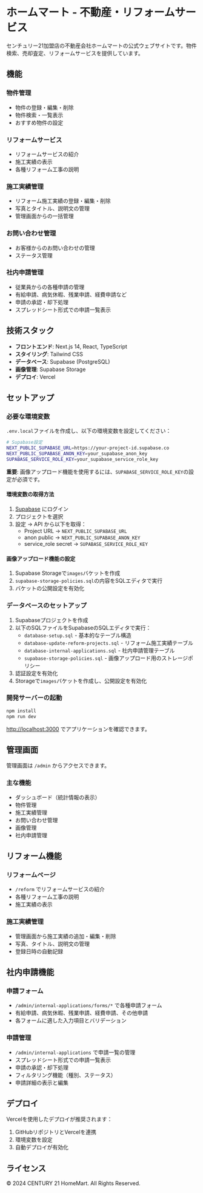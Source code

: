 # ホームマート - 不動産・リフォームサービス

センチュリー21加盟店の不動産会社ホームマートの公式ウェブサイトです。物件検索、売却査定、リフォームサービスを提供しています。

## 機能

### 物件管理
- 物件の登録・編集・削除
- 物件検索・一覧表示
- おすすめ物件の設定

### リフォームサービス
- リフォームサービスの紹介
- 施工実績の表示
- 各種リフォーム工事の説明

### 施工実績管理
- リフォーム施工実績の登録・編集・削除
- 写真とタイトル、説明文の管理
- 管理画面からの一括管理

### お問い合わせ管理
- お客様からのお問い合わせの管理
- ステータス管理

### 社内申請管理
- 従業員からの各種申請の管理
- 有給申請、病気休暇、残業申請、経費申請など
- 申請の承認・却下処理
- スプレッドシート形式での申請一覧表示

## 技術スタック

- **フロントエンド**: Next.js 14, React, TypeScript
- **スタイリング**: Tailwind CSS
- **データベース**: Supabase (PostgreSQL)
- **画像管理**: Supabase Storage
- **デプロイ**: Vercel

## セットアップ

### 必要な環境変数

`.env.local`ファイルを作成し、以下の環境変数を設定してください：

```bash
# Supabase設定
NEXT_PUBLIC_SUPABASE_URL=https://your-project-id.supabase.co
NEXT_PUBLIC_SUPABASE_ANON_KEY=your_supabase_anon_key
SUPABASE_SERVICE_ROLE_KEY=your_supabase_service_role_key
```

**重要**: 画像アップロード機能を使用するには、`SUPABASE_SERVICE_ROLE_KEY`の設定が必須です。

#### 環境変数の取得方法

1. [Supabase](https://supabase.com) にログイン
2. プロジェクトを選択
3. 設定 → API から以下を取得：
   - Project URL → `NEXT_PUBLIC_SUPABASE_URL`
   - anon public → `NEXT_PUBLIC_SUPABASE_ANON_KEY`
   - service_role secret → `SUPABASE_SERVICE_ROLE_KEY`

#### 画像アップロード機能の設定

1. Supabase Storageで`images`バケットを作成
2. `supabase-storage-policies.sql`の内容をSQLエディタで実行
3. バケットの公開設定を有効化

### データベースのセットアップ

1. Supabaseプロジェクトを作成
2. 以下のSQLファイルをSupabaseのSQLエディタで実行：
   - `database-setup.sql` - 基本的なテーブル構造
   - `database-update-reform-projects.sql` - リフォーム施工実績テーブル
   - `database-internal-applications.sql` - 社内申請管理テーブル
   - `supabase-storage-policies.sql` - 画像アップロード用のストレージポリシー
3. 認証設定を有効化
4. Storageで`images`バケットを作成し、公開設定を有効化

### 開発サーバーの起動

```bash
npm install
npm run dev
```

[http://localhost:3000](http://localhost:3000) でアプリケーションを確認できます。

## 管理画面

管理画面は `/admin` からアクセスできます。

### 主な機能
- ダッシュボード（統計情報の表示）
- 物件管理
- 施工実績管理
- お問い合わせ管理
- 画像管理
- 社内申請管理

## リフォーム機能

### リフォームページ
- `/reform` でリフォームサービスの紹介
- 各種リフォーム工事の説明
- 施工実績の表示

### 施工実績管理
- 管理画面から施工実績の追加・編集・削除
- 写真、タイトル、説明文の管理
- 登録日時の自動記録

## 社内申請機能

### 申請フォーム
- `/admin/internal-applications/forms/*` で各種申請フォーム
- 有給申請、病気休暇、残業申請、経費申請、その他申請
- 各フォームに適した入力項目とバリデーション

### 申請管理
- `/admin/internal-applications` で申請一覧の管理
- スプレッドシート形式での申請一覧表示
- 申請の承認・却下処理
- フィルタリング機能（種別、ステータス）
- 申請詳細の表示と編集

## デプロイ

Vercelを使用したデプロイが推奨されます：

1. GitHubリポジトリとVercelを連携
2. 環境変数を設定
3. 自動デプロイが有効化

## ライセンス

© 2024 CENTURY 21 HomeMart. All Rights Reserved.
